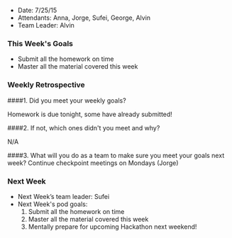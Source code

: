 * Date: 7/25/15
* Attendants: Anna, Jorge, Sufei, George, Alvin
* Team Leader: Alvin

### This Week's Goals

* Submit all the homework on time
* Master all the material covered this week

### Weekly Retrospective

####1. Did you meet your weekly goals?

Homework is due tonight, some have already submitted!

####2. If not, which ones didn't you meet and why?

N/A

####3. What will you do as a team to make sure you meet your goals next week?
Continue checkpoint meetings on Mondays (Jorge)

### Next Week

* Next Week’s team leader: Sufei
* Next Week's pod goals:
  1. Submit all the homework on time
  2. Master all the material covered this week
  3. Mentally prepare for upcoming Hackathon next weekend!
